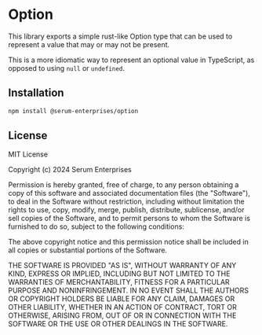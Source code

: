 # Option

This library exports a simple rust-like Option type that can be used to represent a value that may or may not be present.

This is a more idiomatic way to represent an optional value in TypeScript, as opposed to using `null` or `undefined`.

## Installation

```bash
npm install @serum-enterprises/option
```

## License

MIT License

Copyright (c) 2024 Serum Enterprises

Permission is hereby granted, free of charge, to any person obtaining a copy
of this software and associated documentation files (the "Software"), to deal
in the Software without restriction, including without limitation the rights
to use, copy, modify, merge, publish, distribute, sublicense, and/or sell
copies of the Software, and to permit persons to whom the Software is
furnished to do so, subject to the following conditions:

The above copyright notice and this permission notice shall be included in all
copies or substantial portions of the Software.

THE SOFTWARE IS PROVIDED "AS IS", WITHOUT WARRANTY OF ANY KIND, EXPRESS OR
IMPLIED, INCLUDING BUT NOT LIMITED TO THE WARRANTIES OF MERCHANTABILITY,
FITNESS FOR A PARTICULAR PURPOSE AND NONINFRINGEMENT. IN NO EVENT SHALL THE
AUTHORS OR COPYRIGHT HOLDERS BE LIABLE FOR ANY CLAIM, DAMAGES OR OTHER
LIABILITY, WHETHER IN AN ACTION OF CONTRACT, TORT OR OTHERWISE, ARISING FROM,
OUT OF OR IN CONNECTION WITH THE SOFTWARE OR THE USE OR OTHER DEALINGS IN THE
SOFTWARE.
